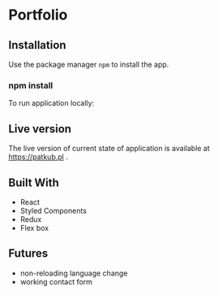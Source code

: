 # Portfolio

## Installation

Use the package manager `npm` to install the app.

### npm install

To run application locally:

## Live version

The live version of current state of application is available at https://patkub.pl .

## Built With

- React
- Styled Components
- Redux
- Flex box

## Futures

- non-reloading language change
- working contact form

